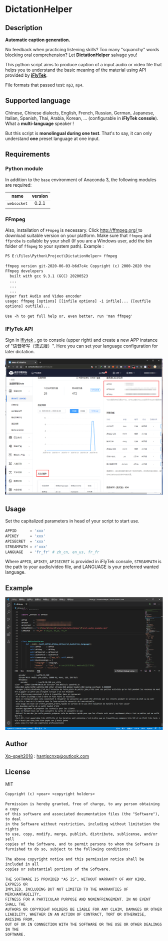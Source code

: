 # DictationHelper
## Description

 **Automatic caption generation.**

No feedback when practicing listening skills? Too many "squanchy" words blocking oral comprehension? Let **DictationHelper** salvage you!

This python script aims to produce caption of a input audio or video file that helps you to understand the basic meaning of the material using API provided by **[iFlyTek]( https://www.xfyun.cn/  )**.

File formats that passed test: `mp3`, `mp4`.

## Supported language

Chinese, Chinese dialects, English, French, Russian, German, Japanese, Italian, Spanish, Thai, Arabia, Korean, ... (configurable in **iFlyTek console**). What a **multi-language** speaker !

But this script is **monolingual during one test**. That's to say, it can only understand **one** preset language at one input. 

## Requirements

### Python module

In addition to the `base` environment of Anaconda 3, the following modules are required:

|    name     | version |
| :---------: | :-----: |
| `websocket` |  0.2.1  |
|             |         |

### FFmpeg

Also, installation of `FFmpeg` is necessary. Click [ http://ffmpeg.org/ ]( http://ffmpeg.org/ ) to download suitable version on your platform. Make sure that `ffmpeg` and `ffprobe` is callable by your shell (If you are a Windows user, add the bin folder of `ffmpeg` to your system path). Example :

```shell
PS E:\Files\Python\Project\DictationHelper> ffmpeg

ffmpeg version git-2020-06-03-b6d7c4c Copyright (c) 2000-2020 the FFmpeg developers
  built with gcc 9.3.1 (GCC) 20200523
  ...
  ...
  ...
Hyper fast Audio and Video encoder
usage: ffmpeg [options] [[infile options] -i infile]... {[outfile options] outfile}...

Use -h to get full help or, even better, run 'man ffmpeg'
```

### IFlyTek API

Sign in [Iflytek](  https://www.xfyun.cn/  ) , go to console (upper right) and create a new APP instance of "语音听写（流式版）". Here you can set your language configuration for later dictation.

![](sources/iFlyTek_console.png)

## Usage

Set the capitalized parameters in head of your script to start use.

```python
APPID      = 'xxx'
APIKEY     = 'xxx'
APISECRET  = 'xxx'
STREAMPATH = r'xxx'
LANGUAGE   = 'fr_fr' # zh_cn, en_us, fr_fr
```

Where `APPID`, `APIKEY`, `APISECRET` is provided in iFlyTek console,  `STREAMPATH` is the path to your audio/video file, and LANGUAGE is your preferred wanted language.

## Example

![](sources/example.png)

## Author

[Xp-speit2018]( https://github.com/Xp-speit2018 ) : hantjscnxp@outlook.com

## License

MIT

```
Copyright (c) <year> <copyright holders>

Permission is hereby granted, free of charge, to any person obtaining a copy
of this software and associated documentation files (the "Software"), to deal
in the Software without restriction, including without limitation the rights
to use, copy, modify, merge, publish, distribute, sublicense, and/or sell
copies of the Software, and to permit persons to whom the Software is
furnished to do so, subject to the following conditions:

The above copyright notice and this permission notice shall be included in all
copies or substantial portions of the Software.

THE SOFTWARE IS PROVIDED "AS IS", WITHOUT WARRANTY OF ANY KIND, EXPRESS OR
IMPLIED, INCLUDING BUT NOT LIMITED TO THE WARRANTIES OF MERCHANTABILITY,
FITNESS FOR A PARTICULAR PURPOSE AND NONINFRINGEMENT. IN NO EVENT SHALL THE
AUTHORS OR COPYRIGHT HOLDERS BE LIABLE FOR ANY CLAIM, DAMAGES OR OTHER
LIABILITY, WHETHER IN AN ACTION OF CONTRACT, TORT OR OTHERWISE, ARISING FROM,
OUT OF OR IN CONNECTION WITH THE SOFTWARE OR THE USE OR OTHER DEALINGS IN THE
SOFTWARE.
```

